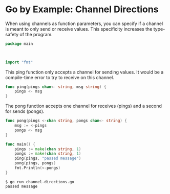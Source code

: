 # Go by Example: Channel Directions

When using channels as function parameters, you can specify if a channel is meant to only send or receive values. This specificity increases the type-safety of the program.

```go
package main

 

import "fmt"
```

This ping function only accepts a channel for sending values. It would be a compile-time error to try to receive on this channel.

```go
func ping(pings chan<- string, msg string) {
    pings <- msg
}
```

The pong function accepts one channel for receives (pings) and a second for sends (pongs).

```go
func pong(pings <-chan string, pongs chan<- string) {
    msg := <-pings
    pongs <- msg
}
```

```go
func main() {
    pings := make(chan string, 1)
    pongs := make(chan string, 1)
    ping(pings, "passed message")
    pong(pings, pongs)
    fmt.Println(<-pongs)
}
```

```shell
$ go run channel-directions.go
passed message
```
